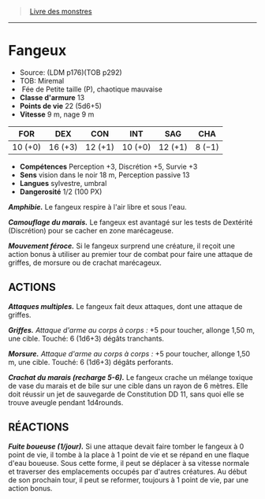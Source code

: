 ﻿> [Livre des monstres](tome_of_beasts_old.md)

---

# Fangeux

- Source: (LDM p176)(TOB p292)
- TOB: Miremal
-  Fée de Petite taille (P), chaotique mauvaise
- **Classe d'armure** 13
- **Points de vie** 22 (5d6+5)
- **Vitesse** 9 m, nage 9 m

|FOR|DEX|CON|INT|SAG|CHA|
|---|---|---|---|---|---|
|10 (+0)|16 (+3)|12 (+1)|10 (+0)|12 (+1)|8 (−1)|

- **Compétences** Perception +3, Discrétion +5, Survie +3
- **Sens** vision dans le noir 18 m, Perception passive 13
- **Langues** sylvestre, umbral
- **Dangerosité** 1/2 (100 PX)

**_Amphibie._** Le fangeux respire à l'air libre et sous l'eau.

**_Camouflage du marais._** Le fangeux est avantagé sur les tests de Dextérité (Discrétion) pour se cacher en zone marécageuse.

**_Mouvement féroce._** Si le fangeux surprend une créature, il reçoit une action bonus à utiliser au premier tour de combat pour faire une attaque de griffes, de morsure ou de crachat marécageux.

## ACTIONS

**_Attaques multiples._** Le fangeux fait deux attaques, dont une attaque de griffes.

**_Griffes._** _Attaque d'arme au corps à corps :_ +5 pour toucher, allonge 1,50 m, une cible. Touché: 6 (1d6+3) dégâts tranchants.

**_Morsure._** _Attaque d'arme au corps à corps :_ +5 pour toucher, allonge 1,50 m, une cible. Touché: 6 (1d6+3) dégâts perforants.

**_Crachat du marais (recharge 5-6)._** Le fangeux crache un mélange toxique de vase du marais et de bile sur une cible dans un rayon de 6 mètres. Elle doit réussir un jet de sauvegarde de Constitution DD 11, sans quoi elle se trouve aveugle pendant 1d4rounds.

## RÉACTIONS

**_Fuite boueuse (1/jour)._** Si une attaque devait faire tomber le fangeux à 0 point de vie, il tombe à la place à 1 point de vie et se répand en une flaque d'eau boueuse. Sous cette forme, il peut se déplacer à sa vitesse normale et traverser des emplacements occupés par d'autres créatures. Au début de son prochain tour, il peut se reformer, toujours à 1 point de vie, par une action bonus.

